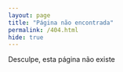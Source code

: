 ```yaml
---
layout: page
title: "Página não encontrada"
permalink: /404.html
hide: true
---
```

Desculpe, esta página não existe
